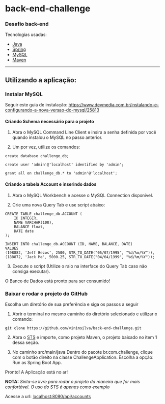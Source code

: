 # back-end-challenge
### Desafio back-end

Tecnologias usadas:
- <a href="http://www.oracle.com/technetwork/java/javase/documentation/index.html">Java</a>
- <a href="https://spring.io">Spring</a>
- <a href="https://dev.mysql.com/doc/?">MySQL</a>
- <a href="https://maven.apache.org/guides/">Maven</a>

<hr>

## Utilizando a aplicação:

### Instalar MySQL

Seguir este guia de instalação: https://www.devmedia.com.br/instalando-e-configurando-a-nova-versao-do-mysql/25813

#### Criando Schema necessário para o projeto

1. Abra o MySQL Command Line Client e insira a senha definida por você quando instalou o MySQL no passo anterior.

2. Um por vez, utilize os comandos:

```
create database challenge_db;
```

```
create user 'admin'@'localhost' identified by 'admin';
```

```
grant all on challenge_db.* to 'admin'@'localhost';
```

#### Criando a tabela Account e inserindo dados

1. Abra o MySQL Workbench e acesse o MySQL Connection disponível.

2. Crie uma nova Query Tab e use script abaixo:

```
CREATE TABLE challenge_db.ACCOUNT (
	ID INTEGER,
    NAME VARCHAR(100),
    BALANCE float,
    DATE date
);

INSERT INTO challenge_db.ACCOUNT (ID, NAME, BALANCE, DATE)
VALUES 
(198882, 'Jeff Bezos', 2500, STR_TO_DATE("05/07/1995", "%d/%m/%Y")),
(188872, 'Jack Ma', 5000.25, STR_TO_DATE("04/04/1999", "%d/%m/%Y"));
```

3. Execute o script (Utilize o raio na interface do Query Tab caso não consiga executar).

O Banco de Dados está pronto para ser consumido!

### Baixar e rodar o projeto do GitHub

Escolha um diretório de sua preferência e siga os passos a seguir

1. Abrir o terminal no mesmo caminho do diretório selecionado e utilizar o comando:

```
git clone https://github.com/vininsilva/back-end-challenge.git
```

2. Abra o <a href="https://spring.io/tools/sts/all">STS</a> e importe, como projeto Maven, o projeto baixado no item 1 dessa seção.

3. No caminho src/main/java Dentro do pacote br.com.challenge, clique com o botão direito na classe ChallengeApplication.
  Escolha a opção: Run as Spring Boot App.
  
Pronto! A Aplicação está no ar!

**NOTA:** *Sinta-se livre para rodar o projeto da maneira que for mais confortável. O uso do STS é apenas como exemplo*

Acesse a url: <a href="http://localhost:8080/api/accounts">localhost:8080/api/accounts</a>
